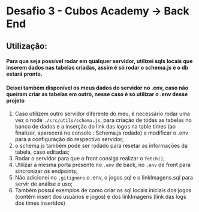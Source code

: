 # Desafio 3 - Cubos Academy -> Back End

## Utilização:

#### Para que seja possível rodar em qualquer servidor, utilizei sqls locais que inserem dados nas tabelas criadas, assim é só rodar o schema.js e o db estará pronto.

#### Deixei também disponível os meus dados do servidor no .env, caso não queiram criar as tabelas em outro, nesse caso é só utilizar o .env desse projeto

1. Caso utilizem outro servidor diferente do meu, é necessário rodar uma vez o node `./src/utils/schema.js`, para criação de todas as tabelas no banco de dados e a inserção do link das logos na table times (ao finalizar, aparecerá no console : Schema.js rodado) e modificar o .env para a configuração do respectivo servidor;
2. o schema.js também pode ser rodado para resetar as informações da tabela, caso editadas;
3. Rodar o servidor para que o front consiga realizar o `fetch()`;
4. Utilizar a mesma porta presente no `.env` de back, no `.env` de front para sincronizar os endpoints;
5. Não adicionei no `.gitignore` o .env, o jogos.sql e o linkImagens.sql para servir de análise e uso;
6. Também possui exemplos de como criar os sql locais iniciais dos jogos (contém insert dos usuários e jogos) e dos linkImagens (link das logs dos times inseridos)
